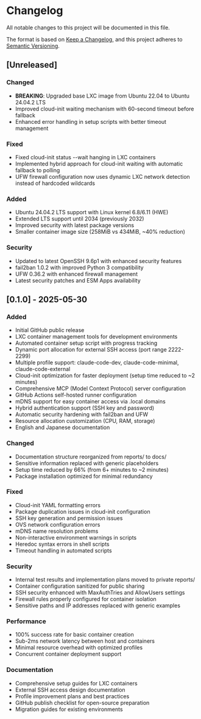# Changelog

All notable changes to this project will be documented in this file.

The format is based on [Keep a Changelog](https://keepachangelog.com/en/1.0.0/),
and this project adheres to [Semantic Versioning](https://semver.org/spec/v2.0.0.html).

## [Unreleased]

### Changed
- **BREAKING**: Upgraded base LXC image from Ubuntu 22.04 to Ubuntu 24.04.2 LTS
- Improved cloud-init waiting mechanism with 60-second timeout before fallback
- Enhanced error handling in setup scripts with better timeout management

### Fixed
- Fixed cloud-init status --wait hanging in LXC containers
- Implemented hybrid approach for cloud-init waiting with automatic fallback to polling
- UFW firewall configuration now uses dynamic LXC network detection instead of hardcoded wildcards

### Added
- Ubuntu 24.04.2 LTS support with Linux kernel 6.8/6.11 (HWE)
- Extended LTS support until 2034 (previously 2032)
- Improved security with latest package versions
- Smaller container image size (258MiB vs 434MiB, ~40% reduction)

### Security
- Updated to latest OpenSSH 9.6p1 with enhanced security features
- fail2ban 1.0.2 with improved Python 3 compatibility
- UFW 0.36.2 with enhanced firewall management
- Latest security patches and ESM Apps availability

## [0.1.0] - 2025-05-30

### Added
- Initial GitHub public release
- LXC container management tools for development environments
- Automated container setup script with progress tracking
- Dynamic port allocation for external SSH access (port range 2222-2299)
- Multiple profile support: claude-code-dev, claude-code-minimal, claude-code-external
- Cloud-init optimization for faster deployment (setup time reduced to ~2 minutes)
- Comprehensive MCP (Model Context Protocol) server configuration
- GitHub Actions self-hosted runner configuration
- mDNS support for easy container access via .local domains
- Hybrid authentication support (SSH key and password)
- Automatic security hardening with fail2ban and UFW
- Resource allocation customization (CPU, RAM, storage)
- English and Japanese documentation

### Changed
- Documentation structure reorganized from reports/ to docs/
- Sensitive information replaced with generic placeholders
- Setup time reduced by 66% (from 6+ minutes to ~2 minutes)
- Package installation optimized for minimal redundancy

### Fixed
- Cloud-init YAML formatting errors
- Package duplication issues in cloud-init configuration
- SSH key generation and permission issues
- OVS network configuration errors
- mDNS name resolution problems
- Non-interactive environment warnings in scripts
- Heredoc syntax errors in shell scripts
- Timeout handling in automated scripts

### Security
- Internal test results and implementation plans moved to private reports/
- Container configuration sanitized for public sharing
- SSH security enhanced with MaxAuthTries and AllowUsers settings
- Firewall rules properly configured for container isolation
- Sensitive paths and IP addresses replaced with generic examples

### Performance
- 100% success rate for basic container creation
- Sub-2ms network latency between host and containers
- Minimal resource overhead with optimized profiles
- Concurrent container deployment support

### Documentation
- Comprehensive setup guides for LXC containers
- External SSH access design documentation
- Profile improvement plans and best practices
- GitHub publish checklist for open-source preparation
- Migration guides for existing environments
